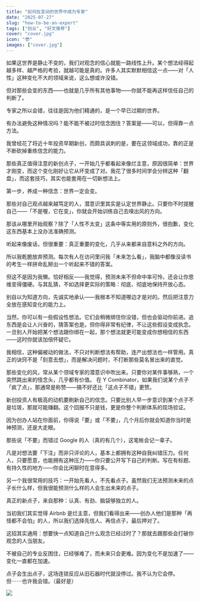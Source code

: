```yaml
---
title: "如何在变动的世界中成为专家"
date: "2025-07-27"
slug: "how-to-be-an-expert"
tags: ["创业", "好文推荐"]
cover: "cover.jpg"
icon: "😎"
images: ["cover.jpg"]
---
```

如果这世界是静止不变的，我们对观念的信心就能一路线性上升。某个想法经得起越多样、越严格的考验，就越可能是真的。许多人其实默默相信这一点——对「人性」这种变化不大的领域来说，这么想或许没错。



但对那些会变的东西——也就是几乎所有其他事物——你就不能再这样信任自己的判断了。



专家之所以会错，往往是因为他们精通的，是一个早已过期的世界。



有办法避免这种情况吗？能不能不被过时信念困住？答案是——可以，但得靠一点方法。



我曾经花了将近十年投资早期新创，而颇具讽刺的是，要在这领域成功，靠的正是不断砍掉重练信念的能力。



那些真正值得注意的新创点子，一开始几乎都看起来像烂主意，原因很简单：世界才刚变，而这个变化刚好让它从坏变成了对。我花了很多时间学会分辨这种「翻盘」，而这套技巧，其实也能套用在一切新想法上。



第一步，养成一种信念：世界一定会变。



那些对自己观点越来越笃定的人，潜意识里其实是认定世界静止。只要你不时提醒自己——「不是喔，它在变」，你就会开始训练自己去嗅出风的方向。



那该从哪里开始观察？除了「人性不太变」这条中等实用的原则外，很抱歉，变化这东西基本上没办法准确预测。



听起来像废话，但很重要：真正重要的变化，几乎从来都来自意料之外的方向。



所以我乾脆放弃预测。每次有人在访问里问我「未来怎么看」，我脑中都像没读书的考生一样拼命乱掰出一个听起来不错的答案。



但这不是因为我懒。恰好相反——我觉得，预测未来不但命中率可怜，还会让你思维变得僵硬。与其乱猜，不如选择更实际的策略：彻底、彻底地保持开放心态。



别自以为知道方向，先诚实地承认——我根本不知道哪边才是对的。然后把注意力全放在感知变化的能力上。



当然，你可以有一些假设性想法。它们会稍微绑住你没错，但也会驱动你前进。追东西是会让人兴奋的，猜答案也是。但你得非常有纪律，不让这些假设变成执念。
一旦别人开始把某个想法跟你绑在一起，那个想法就更可能变成你想相信的东西——这时你就该加倍怀疑它。



我相信，这种偏被动的做法，不只对判断想法有帮助，连产出想法也一样管用。真正的诀窍不是「刻意去想」，而是解决问题时，不打断那些莫名冒出来的直觉。



那些变化的风，常从某个领域专家的潜意识中吹出来。只要你对某件事够熟，一个突然跳出来的怪念头，几乎都有价值。
在 Y Combinator，如果我们说某个点子「疯了点」，那通常是称赞——搞不好还比「这点子不错」更赞。



新创投资人有极高的动机要刷新自己的信念。只要比别人早一步意识到某个点子不是垃圾，那就可能赚翻。这个回报不只是钱，更是你整个判断体系的现场验证。



因为创办人站在你面前，你得说「要」或「不要」，几个月后你就会知道你当时是神预测，还是大走眼。



那些说「不要」而错过 Google 的人（真的有几个），这笔帐会记一辈子。



凡是对想法要「下注」而非只评论的人，基本上都拥有这种自我纠错压力。任何人，只要愿意，也能拥有这种压力——你只要公开写下自己的判断。写在有标题、有持久性的地方——你会比闲聊时在意得多。



另一个我很常用的技巧：一开始先看人，不先看点子。虽然我们无法预测未来的点子长什么样，但我很能预测什么样的人会生出未来的点子。



真正的新点子，来自那种：认真、有劲、脑袋够独立的人。



当初我们其实觉得 Airbnb 是烂主意，但我们看得出来——创办人他们是那种「再怪都不会怕」的人，所以我们选择先信人、再信点子，最后押对了。



这招其实通用：想要快一点知道自己什么观念已经过时了？那就去跟那些会打破你观念的人当朋友。



不被自己的专业反困住，已经够难了，而未来只会更难。因为变化不是加速了——变化一直都在加速。



点子会生出点子，这场连锁反应从旧石器时代就没停过。我不认为它会停。
但⋯⋯也许我会错。（最好是）




![](https://prod-files-secure.s3.us-west-2.amazonaws.com/112d0858-5090-4d34-a606-b75eb8d65fd2/46476355-9cf3-4e99-9b7a-3531bc426380/1000202064.png?X-Amz-Algorithm=AWS4-HMAC-SHA256&X-Amz-Content-Sha256=UNSIGNED-PAYLOAD&X-Amz-Credential=ASIAZI2LB46674RRRUYJ%2F20250804%2Fus-west-2%2Fs3%2Faws4_request&X-Amz-Date=20250804T154157Z&X-Amz-Expires=3600&X-Amz-Security-Token=IQoJb3JpZ2luX2VjEA8aCXVzLXdlc3QtMiJIMEYCIQCT2zP0FgpHK8n688mQhzgRcJ4srckE68FHM%2FRde519qAIhAK1zmtW5Fa6%2BkUBMx9LkBLCKVnLJazzxMnO4Itg4a%2B7cKv8DCEgQABoMNjM3NDIzMTgzODA1IgxxhK3cjVgO791Rokcq3AO%2BZ0o23o4dDPCvJTj3KoBU06vRkQQMaSUkZkcZkL4k621Bgu77LoEkgckuf1mKD8b0wuo8VT8T3gIAznwpJ%2BSjkSxC6WBIKBG5GtmV3kN%2FXMTxG%2BA%2FaR9cyuxMdjAPFAVX10VgSDoFdNMQo2Iu9ExBA0MhIrVIhqJEsk%2BGpAmKxgBlvGmOPOG0ffLJE881TI5xohmF759qymYwWyKurgPIVFpTMKdZY7kPPcRhndXz2ZcIyD5T1yIVD%2BrRV0f5huvdKu8rRcp9AgMjubMFU8q1V9%2F5eHxAWPinBc3eRB3X5i6d%2BpjyVCJovu4pcX9N%2BK5mHI9EUr0C%2FbojTBBccTLJfFRCReTRaWseiReNMVcMxEXydXtACBJ4wYGiUfoiKxf0ITWk1lGucySsabqBQQCF%2FC5wGcKCmzUj%2FIWieR%2B2tryb1XF3Fk9OzjA87T%2Fb49OXJgcuwiBvMVg25QwsEEqlTJqFo0mArDTchq39PbolIzIhKUr6Pzcxu6QaVXe3Q%2FWeB5sKkGmxu7lwuLSGas35bGA8mK8GEYCxrhssX1q2G7bFp3ptYTVlgPug8RNWUTnGQWk%2BwuCpis9FQUpDq4gRl%2F3Vf2q0e7hi3haF1r3ySuY%2Fua%2BnMMgBPQVBlDC%2FkcPEBjqkAWcKlEXXl8xlQEZQsbpPUgrcP9mBxbWLXFwDn%2F4aO9j5uoFptn7tlODWQlwOjO882%2F%2FFkF9acP3ouiCkEQlXUuO2uoAgbAw7x1V4dgpZz5NzVSHpRwmrhkgYbzRJgIjUVCs80oSjxesOAlcRBgzm7329Ls2anVfQnpiSCNSv5DRI3oYDkDjZR%2F1KMmXtGc7dfLXotjbuKBVdbBOTYyPqkHyK8G%2Bp&X-Amz-Signature=42960f64c45c23aa74ce3e84d7245fa4ae6ed69d6eaa4f3267598b40b9df318c&X-Amz-SignedHeaders=host&x-amz-checksum-mode=ENABLED&x-id=GetObject)

